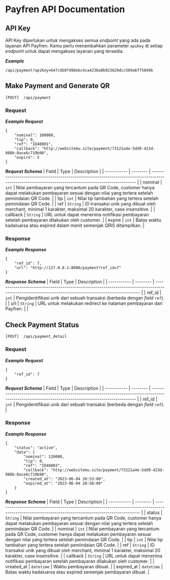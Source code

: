# Payfren API Documentation
## API Key
API Key diperlukan untuk mengakses semua _endpoint_ yang ada pada layanan API Payfren. Kamu perlu menambahkan parameter `apiKey` di setiap _endpoint_ untuk dapat mengakses layanan yang tersedia.

**_Example_**
```
/api/payment?apiKey=647cdb8fd98ebc4ca4238a0b923820dcc509a6f75849b
```

## Make Payment and Generate QR
```
[POST]  /api/payment
```
### Request
**_Example Request_**
```
{
    "nominal": 100000,
    "tip": 0,
    "ref": "ID40001",
    "callback": "http://websitemu.site/payment/73121a4e-5dd9-423d-980b-0ace6c719b90",
    "expire": 5
}
```
**_Request Schema_**
| Field       | Type     | Description                                                                                                                                          |
| ----------- | -------- | ---------------------------------------------------------------------------------------------------------------------------------------------------- |
| nominal     | `int`    | Nilai pembayaran yang tercantum pada QR Code, customer hanya dapat melakukan pembayaran sesuai dengan nilai yang tertera setelah pemindaian QR Code. |
| tip         | `int`    | Nilai tip tambahan yang tertera setelah pemindaian QR Code.                                                                                          |
| ref         | `String` | ID transaksi unik yang dibuat oleh merchant, minimal 1 karakter, maksimal 20 karakter, case insensitive.                                             |
| callback    | `String` | URL untuk dapat menerima notifikasi pembayaran setelah pembayaran dilakukan oleh customer.                                                           |
| expire      | `int`    | Batas waktu kadaluarsa atau expired dalam menit semenjak QRIS ditampilkan.                                                                           |

### Response
**_Example Response_**
```
{
    "ref_id": 7,
    "url": "http://127.0.0.1:8000/payment?ref_id=7"
}
```
**_Response Schema_**
| Field       | Type     | Description                                                                                                                                          |
| ----------- | -------- | ---------------------------------------------------------------------------------------------------------------------------------------------------- |
| ref_id      | `int`    | Pengidentifikasi unik dari sebuah transaksi (berbeda dengan _field_ `ref`).                                                                            |
| url         | `String` | URL untuk melakukan redirect ke halaman pembayaran dari Payfren.                                                                                     |                                                                                         |

## Check Payment Status
```
[POST]  /api/payment_detail
```
### Request
**_Example Request_**
```
{
    "ref_id": 7
}
```
**_Request Schema_**
| Field       | Type     | Description                                                                                                                                          |
| ----------- | -------- | ---------------------------------------------------------------------------------------------------------------------------------------------------- |
| ref_id      | `int`    | Pengidentifikasi unik dari sebuah transaksi (berbeda dengan _field_ `ref`).                                                                                                         |

### Response
**_Example Response_**
```
{
    "status": "active",
    "data": {
        "nominal": 120000,
        "tip": 0,
        "ref": "ID40003",
        "callback": "http://websitemu.site/payment/73121a4e-5dd9-423d-980b-0ace6c719b90",
        "created_at": "2023-06-04 20:53:00",
        "expired_at": "2023-06-04 20:58:00"
    }
}
```
**_Response Schema_**
| Field       | Type     | Description                                                                                                                                          |
| ----------- | -------- | ---------------------------------------------------------------------------------------------------------------------------------------------------- |
| status      | `String` | Nilai pembayaran yang tercantum pada QR Code, customer hanya dapat melakukan pembayaran sesuai dengan nilai yang tertera setelah pemindaian QR Code. |
| nominal     | `int`    | Nilai pembayaran yang tercantum pada QR Code, customer hanya dapat melakukan pembayaran sesuai dengan nilai yang tertera setelah pemindaian QR Code. |
| tip         | `int`    | Nilai tip tambahan yang tertera setelah pemindaian QR Code.                                                                                          |
| ref         | `String` | ID transaksi unik yang dibuat oleh merchant, minimal 1 karakter, maksimal 20 karakter, case insensitive.                |
| callback    | `String` | URL untuk dapat menerima notifikasi pembayaran setelah pembayaran dilakukan oleh customer.                                                           |
| vreated_at  | `datetime` | Waktu pembayaran dibuat.                                                                                                                           |
| expired_at  | `datetime` | Batas waktu kadaluarsa atau expired semenjak pembayaran dibuat.                                                                                    |
